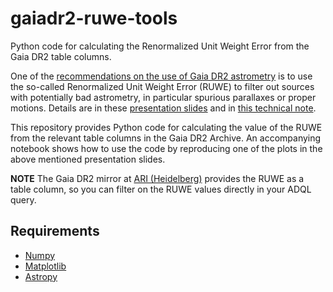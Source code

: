 # gaiadr2-ruwe-tools
Python code for calculating the Renormalized Unit Weight Error from the Gaia DR2 table columns.

One of the [recommendations on the use of Gaia DR2
astrometry](https://www.cosmos.esa.int/web/gaia/dr2-known-issues#AstrometryConsiderations) is to use the
so-called Renormalized Unit Weight Error (RUWE) to filter out sources with potentially bad astrometry, in
particular spurious parallaxes or proper motions. Details are in these [presentation
slides](https://www.cosmos.esa.int/documents/29201/1770596/Lindegren_GaiaDR2_Astrometry_extended.pdf/1ebddb25-f010-6437-cb14-0e360e2d9f09)
and in [this technical note](http://www.rssd.esa.int/doc_fetch.php?id=3757412).

This repository provides Python code for calculating the value of the RUWE from the relevant table
columns in the Gaia DR2 Archive.  An accompanying notebook shows how to use the code by reproducing one
of the plots in the above mentioned presentation slides.

__NOTE__ The Gaia DR2 mirror at [ARI (Heidelberg)](http://gaia.ari.uni-heidelberg.de/) provides the RUWE as a table column, so you can filter on the RUWE values directly in your ADQL query.

## Requirements
* [Numpy](https://www.numpy.org/)
* [Matplotlib](https://matplotlib.org/)
* [Astropy](http://www.astropy.org/)
